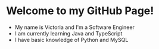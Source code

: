 # Welcome to my GitHub Page! 

* My name is Victoria and I'm a Software Engineer
* I am currently learning Java and TypeScript
* I have basic knowledge of Python and MySQL
